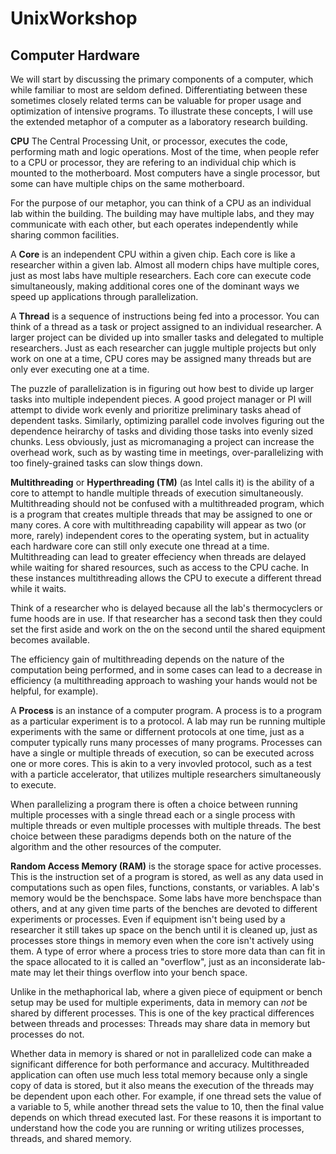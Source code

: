 # UnixWorkshop

## Computer Hardware

We will start by discussing the primary components of a computer, which while familiar to most are seldom defined. Differentiating between these sometimes closely related terms can be valuable for proper usage and optimization of intensive programs. To illustrate these concepts, I will use the extended metaphor of a computer as a laboratory research building.

__CPU__
The Central Processing Unit, or processor, executes the code, performing math and logic operations. Most of the time, when people refer to a CPU or processor, they are refering to an individual chip which is mounted to the motherboard. Most computers have a single processor, but some can have multiple chips on the same motherboard.

For the purpose of our metaphor, you can think of a CPU as an individual lab within the building. The building may have multiple labs, and they may communicate with each other, but each operates independently while sharing common facilities.

A __Core__ is an independent CPU within a given chip. Each core is like a researcher within a given lab. Almost all modern chips have multiple cores, just as most labs have multiple researchers. Each core can execute code simultaneously, making additional cores one of the dominant ways we speed up applications through parallelization. 

A __Thread__ is a sequence of instructions being fed into a processor. You can think of a thread as a task or project assigned to an individual researcher. A larger project can be divided up into smaller tasks and delegated to multiple researchers. Just as each researcher can juggle multiple projects but only work on one at a time, CPU cores may be assigned many threads but are only ever executing one at a time.

The puzzle of parallelization is in figuring out how best to divide up larger tasks into multiple independent pieces. A good project manager or PI will 
 attempt to divide work evenly and prioritize preliminary tasks ahead of dependent tasks. Similarly, optimizing parallel code involves figuring out the dependence heirarchy of tasks and dividing those tasks into evenly sized chunks. Less obviously, just as micromanaging a project can increase the overhead work, such as by wasting time in meetings, over-parallelizing with too finely-grained tasks can slow things down.

 __Multithreading__ or __Hyperthreading (TM)__ (as Intel calls it) is the ability of a core to attempt to handle multiple threads of execution simultaneously. Multithreading should not be confused with a multithreaded program, which is a program that creates multiple threads that may be assigned to one or many cores. A core with multithreading capability will appear as two (or more, rarely) independent cores to the operating system, but in actuality each hardware core can still only execute one thread at a time. Multithreading can lead to greater effeciency when threads are delayed while waiting for shared resources, such as access to the CPU cache. In these instances multithreading allows the CPU to execute a different thread while it waits.

 Think of a researcher who is delayed because all the lab's thermocyclers or fume hoods are in use. If that researcher has a second task then they could set the first aside and work on the on the second until the shared equipment becomes available.

 The efficiency gain of multithreading depends on the nature of the computation being performed, and in some cases can lead to a decrease in efficiency (a multithreading approach to washing your hands would not be helpful, for example).

 A __Process__ is an instance of a computer program. A process is to a program as a particular experiment is to a protocol. A lab may run be running multiple experiments with the same or differnent protocols at one time, just as a computer typically runs many processes of many programs. Processes can have a single or multiple threads of execution, so can be executed across one or more cores. This is akin to a very invovled protocol, such as a test with a particle accelerator, that utilizes multiple researchers simultaneously to execute.

 When parallelizing a program there is often a choice between running multiple processes with a single thread each or a single process with multiple threads or even multiple processes with multiple threads. The best choice between these paradigms depends both on the nature of the algorithm and the other resources of the computer.

 __Random Access Memory (RAM)__ is the storage space for active processes. This is the instruction set of a program is stored, as well as any data used in computations such as open files, functions, constants, or variables. A lab's memory would be the benchspace. Some labs have more benchspace than others, and at any given time parts of the benches are devoted to different experiments or processes. Even if equipment isn't being used by a researcher it still takes up space on the bench until it is cleaned up, just as processes store things in memory even when the core isn't actively using them. A type of error where a process tries to store more data than can fit in the space allocated to it is called an "overflow", just as an inconsiderate lab-mate may let their things overflow into your bench space.

 Unlike in the methaphorical lab, where a given piece of equipment or bench setup may be used for multiple experiments, data in memory can *not* be shared by different processes. This is one of the key practical differences between threads and processes: Threads may share data in memory but processes do not.

 Whether data in memory is shared or not in parallelized code can make a significant difference for both performance and accuracy. Multithreaded application can often use much less total memory because only a single copy of data is stored, but it also means the execution of the threads may be dependent upon each other. For example, if one thread sets the value of a variable to 5, while another thread sets the value to 10, then the final value depends on which thread executed last. For these reasons it is important to understand how the code you are running or writing utilizes processes, threads, and shared memory.
